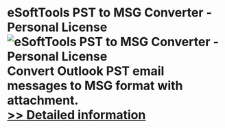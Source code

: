 # eSoftTools PST to MSG Converter - Personal License<br />![eSoftTools PST to MSG Converter - Personal License](https://mycommerce.akamaized.net/api/pimages/P300877040/BIG/300877040.GIF)<br />Convert Outlook PST email messages to MSG format with attachment.<br />[>> Detailed information](https://secure.shareit.com/shareit/product.html?productid=300877040&affiliateid=200057808)